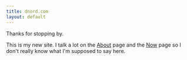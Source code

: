 ```yaml
---
title: dnord.com
layout: default
---
```

Thanks for stopping by.

This is my new site. I talk a lot on the [About](/about) page and the [Now](/now) page so I don't really know what I'm supposed to say here. 
